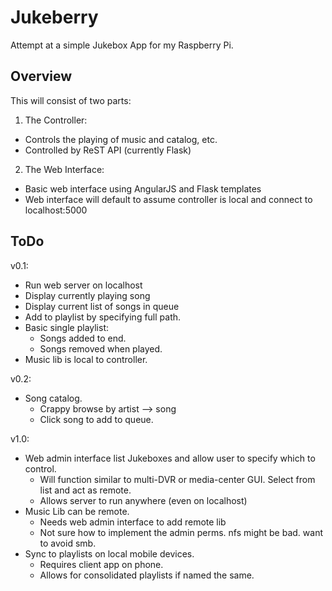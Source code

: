 Jukeberry
=========

Attempt at a simple Jukebox App for my Raspberry Pi.

Overview
----
This will consist of two parts:  

1. The Controller:
  * Controls the playing of music and catalog, etc.
  * Controlled by ReST API (currently Flask)

2. The Web Interface:
  * Basic web interface using AngularJS and Flask templates
  * Web interface will default to assume controller is local and connect to localhost:5000

ToDo
----

v0.1:
* Run web server on localhost
* Display currently playing song
* Display current list of songs in queue
* Add to playlist by specifying full path.
* Basic single playlist:
  * Songs added to end.
  * Songs removed when played.
* Music lib is local to controller.

v0.2: 
* Song catalog.
  * Crappy browse by artist --> song
  * Click song to add to queue.

v1.0:
* Web admin interface list Jukeboxes and allow user to specify which to control.
  * Will function similar to multi-DVR or media-center GUI.  Select from list and act as remote.
  * Allows server to run anywhere (even on localhost)
* Music Lib can be remote.
  * Needs web admin interface to add remote lib
  * Not sure how to implement the admin perms.  nfs might be bad.  want to avoid smb.
* Sync to playlists on local mobile devices.
  * Requires client app on phone.
  * Allows for consolidated playlists if named the same.
